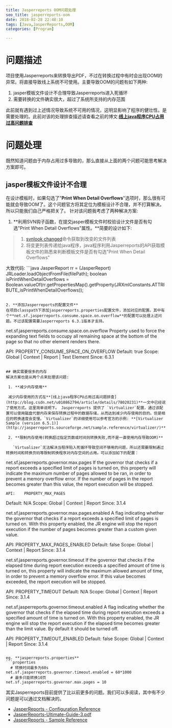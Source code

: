 ```yaml
---
title: Jasperreports OOM问题处理
seo_title: jasperreports-oom
date: 2018-02-28 22:48:10
tags: [Java,JasperReports,OOM]
categories: [Program]

---
```


# 问题描述
项目使用Jasperreports来转换导出PDF，不过在转换过程中有时会出现OOM的异常。将直接导致线上系统不可使用。主要导致OOM的问题有如下两种:

 1. jasper模板文件设计不合理导致Jasperreports进入死循环
 2. 需要转换的文件确实很大，超过了系统所支持的内存范围

此前就有遇到过上述情况导致系统不可用的情况，这明显影响了程序的健壮性。是需要处理的。此前对该的处理排查描述请查看之前的博文:**[线上java程序CPU占用过高问题排查](http://blog.csdn.net/u010862794/article/details/78020231)**

<!-- more -->

# 问题处理
既然知道问题由于内存占用过多导致的，那么直接从上面的两个问题可能思考解决方案即可。
## jasper模板文件设计不合理
在设计模板时，如果勾选了"**Print When Detail Overflows**"选项时，那么很有可能就会导致OOM了。这个问题官方将其定位为模板设计不合理，并不打算解决。所以只能我们自己严格把关了。
针对该问题我考虑了两种解决方案:

1. **利用SVN钩子函数，在提交jasper模板文件时校验设计文件是否有勾选"Print When Detail Overflows"属性。**简要的设计如下:

 > 1. [svnlook changed](https://www.visualsvn.com/support/svnbook/ref/svnlook/c/changed/)命令获取到改变的文件列表
 > 2. 将变更列表传递给java程序，java程序利用Jasperreports的API获取模板文件的熟悉来判断模板文件是否有勾选"Print When Detail Overflows"

   大致代码:
    ```java
    JasperReport rr = (JasperReport) JRLoader.loadObjectFromFile(filePath);
    boolean isPrintWhenDetailOverflows = Boolean.valueOf(rr.getPropertiesMap().getProperty(JRXmlConstants.ATTRIBUTE_isPrintWhenDetailOverflows));
   ```

2. **添加Jasperreports的配置文件**
在项目classpath下添加jasperreports.properties配置文件，添加对应的配置。其中有个**net.sf.jasperreports.consume.space.on.overflow**的配置可以处理上述问题。不过该配置需要Jasperreports 6.3.1版本才支持。

```
net.sf.jasperreports.consume.space.on.overflow
Property used to force the expanding text fields to occupy all remaining space at the bottom of the page so that no other element renders there.

API:	PROPERTY_CONSUME_SPACE_ON_OVERFLOW
Default:	true
Scope:	Global | Context | Report | Text Element
Since:	6.3.1
```

## 确实需要很多的内存
解决方案也是从两个点来处理该问题:

 1. **减少内存使用**

 减少内存使用的方式在**[线上java程序CPU占用过高问题排查](http://blog.csdn.net/u010862794/article/details/78020231)**一文中已经说了使用方式。这里简单说明下。 Jasperreports 提供了 `Virtualizer`配置，通过该配置可以使用磁盘代替内存来保存转换过程中的数据存储，从而达到减少内存使用的目的。但是相应的转换速度会变慢。`Virtualizer`的详细使用可以参考官方的示例: **[Virtualizer Sample (version 6.5.1)](http://jasperreports.sourceforge.net/sample.reference/virtualizer/)**

 2. **限制内存使用(转换超过指定页数或时间则转换失败,而不是一直使用内存导致OOM)**

   `Virtualizer`无法解决当程序陷入死循环导致空间不够用的问题，所以还需要限制通过转换时间和转换页码等限制转换程序对内存空间的占用。可以添加如下的配置：
   ```
   net.sf.jasperreports.governor.max.pages
   If the governor that checks if a report exceeds a specified limit of pages is turned on, this property will indicate the        maximum number of pages allowed to be ran, in order to prevent a memory overflow error. If the number of pages in the    report becomes greater than this value, the report execution will be stopped.

    API:	PROPERTY_MAX_PAGES
Default:	N/A
Scope:	Global | Context | Report
Since:	3.1.4

 net.sf.jasperreports.governor.max.pages.enabled
A flag indicating whether the governor that checks if a report exceeds a specified limit of pages is turned on. With this property enabled, the JR engine will stop the report execution if the number of pages becomes greater than a custom given value.

 API:	PROPERTY_MAX_PAGES_ENABLED
Default:	false
Scope:	Global | Context | Report
Since:	3.1.4


   net.sf.jasperreports.governor.timeout
If the governor that checks if the elapsed time during report execution exceeds a specified amount of time is turned on, this property will indicate the maximum allowed amount of time, in order to prevent a memory overflow error. If this value becomes exceeded, the report execution will be stopped.

 API:	PROPERTY_TIMEOUT
Default:	N/A
Scope:	Global | Context | Report
Since:	3.1.4


 net.sf.jasperreports.governor.timeout.enabled
A flag indicating whether the governor that checks if the elapsed time during report execution exceeds a specified amount of time is turned on.
With this property enabled, the JR engine will stop the report execution if the elapsed time becomes greater than the limit value.
By default it should be turned off.

 API:	PROPERTY_TIMEOUT_ENABLED
Default:	false
Scope:	Global | Context | Report
Since:	3.1.4
   ```

 eg. **jasperreports.properties**
 ```properties
     # 转换时间最多为60s
 net.sf.jasperreports.governor.timeout.enabled = 60*1000
     # 最多只能转换10页
 net.sf.jasperreports.governor.max.pages = 10
 ```

其实Jasperreports目前提供了比以前更多的问题。我们可以多阅读，其中有不少问题是可以通过文档解决的。

 - [JasperReports - Configuration Reference](http://jasperreports.sourceforge.net/config.reference.html#net.sf.jasperreports.consume.space.on.overflow)
 - [JasperReports-Ultimate-Guide-3.pdf]( http://jasperreports.sourceforge.net/JasperReports-Ultimate-Guide-3.pdf)
 - [JasperReports - Sample Reference](http://jasperreports.sourceforge.net/sample.reference.html)